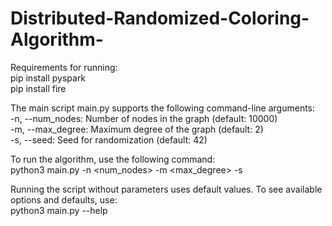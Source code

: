 # Distributed-Randomized-Coloring-Algorithm-

Requirements for running:  
pip install pyspark  
pip install fire   

The main script main.py supports the following command-line arguments:  
-n, --num_nodes: Number of nodes in the graph (default: 10000)  
-m, --max_degree: Maximum degree of the graph (default: 2)  
-s, --seed: Seed for randomization (default: 42)  
  
To run the algorithm, use the following command:  
  python3 main.py -n <num_nodes> -m <max_degree> -s <seed>  

  
Running the script without parameters uses default values. To see available options and defaults, use:  
  python3 main.py --help  




